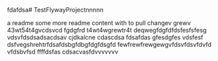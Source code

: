 fdafdsa# TestFlywayProjectnnnnn

a readme
some more readme content with to pull
changev grewv
43wt54t4gvcdsvcd
fgdgfrd
t4wt4wgrewtr4t
deqwegfdgfdfdsfesfsfesg
vdsvfdsdsadsacdsav cjdkalcne
cdascdsa
fdsafdas
gfesdgfes
vdsfesf
dsfvegshrehtrfdsafdsbgfdbgfdgfdsgfd
fewfrewfrewgewgvfdsvfdsvfdvfd
vfdsbvfsd
ffffdsfas
cdsacvasfdvvvvvvv
